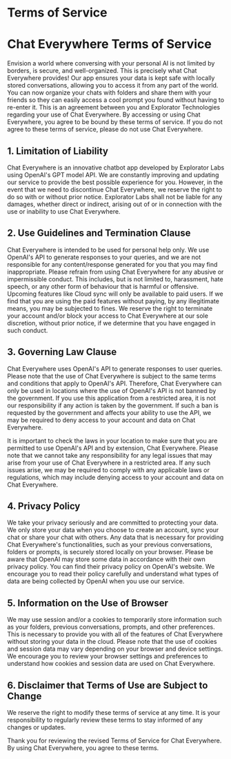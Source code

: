 # Terms of Service

# Chat Everywhere Terms of Service

Envision a world where conversing with your personal AI is not limited by borders, is secure, and well-organized. This is precisely what Chat Everywhere provides! Our app ensures your data is kept safe with locally stored conversations, allowing you to access it from any part of the world. You can now organize your chats with folders and share them with your friends so they can easily access a cool prompt you found without having to re-enter it. This is an agreement between you and Explorator Technologies regarding your use of Chat Everywhere. By accessing or using Chat Everywhere, you agree to be bound by these terms of service. If you do not agree to these terms of service, please do not use Chat Everywhere.

## 1. Limitation of Liability

Chat Everywhere is an innovative chatbot app developed by Explorator Labs using OpenAI's GPT model API. We are constantly improving and updating our service to provide the best possible experience for you. However, in the event that we need to discontinue Chat Everywhere, we reserve the right to do so with or without prior notice. Explorator Labs shall not be liable for any damages, whether direct or indirect, arising out of or in connection with the use or inability to use Chat Everywhere.

## 2. Use Guidelines and Termination Clause

Chat Everywhere is intended to be used for personal help only. We use OpenAI's API to generate responses to your queries, and we are not responsible for any content/response generated for you that you may find inappropriate. Please refrain from using Chat Everywhere for any abusive or impermissible conduct. This includes, but is not limited to, harassment, hate speech, or any other form of behaviour that is harmful or offensive. Upcoming features like Cloud sync will only be available to paid users. If we find that you are using the paid features without paying, by any illegitimate means, you may be subjected to fines. We reserve the right to terminate your account and/or block your access to Chat Everywhere at our sole discretion, without prior notice, if we determine that you have engaged in such conduct.

## 3. Governing Law Clause

Chat Everywhere uses OpenAI's API to generate responses to user queries. Please note that the use of Chat Everywhere is subject to the same terms and conditions that apply to OpenAI's API. Therefore, Chat Everywhere can only be used in locations where the use of OpenAI's API is not banned by the government. If you use this application from a restricted area, it is not our responsibility if any action is taken by the government. If such a ban is requested by the government and affects your ability to use the API, we may be required to deny access to your account and data on Chat Everywhere.

It is important to check the laws in your location to make sure that you are permitted to use OpenAI's API and by extension, Chat Everywhere. Please note that we cannot take any responsibility for any legal issues that may arise from your use of Chat Everywhere in a restricted area. If any such issues arise, we may be required to comply with any applicable laws or regulations, which may include denying access to your account and data on Chat Everywhere.

## 4. Privacy Policy

We take your privacy seriously and are committed to protecting your data. We only store your data when you choose to create an account, sync your chat or share your chat with others. Any data that is necessary for providing Chat Everywhere's functionalities, such as your previous conversations, folders or prompts, is securely stored locally on your browser. Please be aware that OpenAI may store some data in accordance with their own privacy policy. You can find their privacy policy on OpenAI's website. We encourage you to read their policy carefully and understand what types of data are being collected by OpenAI when you use our service.

## 5. Information on the Use of Browser

We may use session and/or a cookies to temporarily store information such as your folders, previous conversations, prompts, and other preferences. This is necessary to provide you with all of the features of Chat Everywhere without storing your data in the cloud. Please note that the use of cookies and session data may vary depending on your browser and device settings. We encourage you to review your browser settings and preferences to understand how cookies and session data are used on Chat Everywhere.

## 6. Disclaimer that Terms of Use are Subject to Change

We reserve the right to modify these terms of service at any time. It is your responsibility to regularly review these terms to stay informed of any changes or updates.

Thank you for reviewing the revised Terms of Service for Chat Everywhere. By using Chat Everywhere, you agree to these terms.